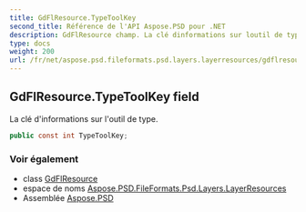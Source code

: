 ```yaml
---
title: GdFlResource.TypeToolKey
second_title: Référence de l'API Aspose.PSD pour .NET
description: GdFlResource champ. La clé dinformations sur loutil de type.
type: docs
weight: 200
url: /fr/net/aspose.psd.fileformats.psd.layers.layerresources/gdflresource/typetoolkey/
---
```

## GdFlResource.TypeToolKey field

La clé d'informations sur l'outil de type.

```csharp
public const int TypeToolKey;
```

### Voir également

* class [GdFlResource](../)
* espace de noms [Aspose.PSD.FileFormats.Psd.Layers.LayerResources](../../gdflresource/)
* Assemblée [Aspose.PSD](../../../)


